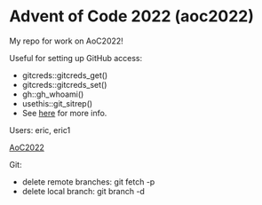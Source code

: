 # Advent of Code 2022 (aoc2022)

My repo for work on AoC2022!

Useful for setting up GitHub access:

  * gitcreds::gitcreds_get()
  * gitcreds::gitcreds_set()
  * gh::gh_whoami()
  * usethis::git_sitrep()
  * See [here](https://github.com/r-lib/remotes/blob/main/install-github.R) for more info.

Users: eric, eric1

[AoC2022](https://adventofcode.com/)

Git:

  * delete remote branches: git fetch -p
  * delete local branch: git branch -d <name>
